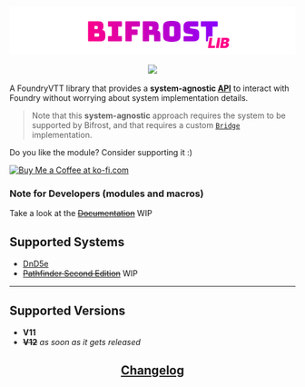 <a href="https://foundryvtt.com/packages/bifrost">
  <p align="center">
    <img src="https://raw.githubusercontent.com/RPG-Made-Simple/FVTT-Bifrost/main/branding/title.png" alt="Bifrost Title">
  </p>
</a>

<p align="center">
  <a href="https://discord.gg/RAgPXB4zG7">
    <img src="https://discord.com/api/guilds/1071251491375042661/widget.png?style=shield"/>
  </a>
</p>

A FoundryVTT library that provides a **system-agnostic [API]()** to interact with Foundry without worrying about system implementation details.

> Note that this **system-agnostic** approach requires the system to be supported by Bifrost, and that requires a custom [`Bridge`]() implementation.

Do you like the module? Consider supporting it :)

<a href='https://ko-fi.com/T6T8IFCB5' target='_blank'><img height='36' style='border:0px;height:36px;' src='https://storage.ko-fi.com/cdn/kofi5.png?v=3' border='0' alt='Buy Me a Coffee at ko-fi.com' /></a>

### Note for Developers (modules and macros)
Take a look at the ~~[Documentation]()~~ WIP

## Supported Systems
- [DnD5e](https://foundryvtt.com/packages/dnd5e)
- ~~[Pathfinder Second Edition](https://foundryvtt.com/packages/pf2e)~~ WIP

---
## Supported Versions
- **V11**
- ~~**V12**~~ _as soon as it gets released_

<h2 align="center"> <a href="https://github.com/ZotyDev/FoundryVTT-Bifrost/blob/main/CHANGELOG.md"> Changelog</a> </h2>
